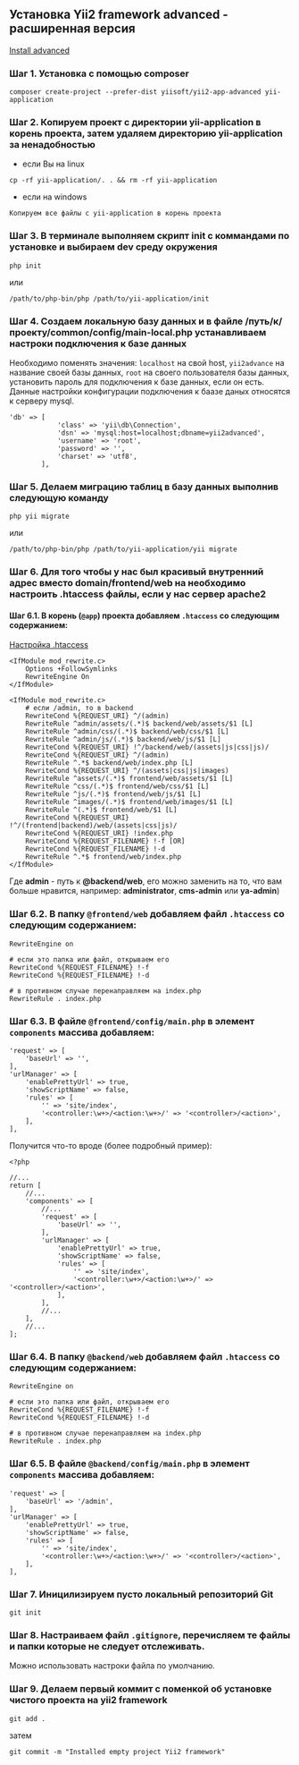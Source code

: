 ## Установка Yii2 framework advanced - расширенная версия
[Install advanced](https://www.yiiframework.com/extension/yiisoft/yii2-app-advanced/doc/guide/2.0/en/start-installation)

### Шаг 1. Установка с помощью composer

```
composer create-project --prefer-dist yiisoft/yii2-app-advanced yii-application
```

### Шаг 2. Копируем проект с директории yii-application в корень проекта, затем удаляем директорию yii-application за ненадобностью
- если Вы на linux
```
cp -rf yii-application/. . && rm -rf yii-application
```

- если на windows
```
Копируем все файлы с yii-application в корень проекта
```

### Шаг 3. В терминале выполняем скрипт init с коммандами по установке и выбираем dev среду окружения

```
php init
```
или

```
/path/to/php-bin/php /path/to/yii-application/init
```

### Шаг 4. Создаем локальную базу данных и в файле /путь/к/проекту/common/config/main-local.php устанавливаем настроки подключения к базе данных

Необходимо поменять значения: `localhost` на свой host, `yii2advance` на название своей базы данных, `root` на своего пользователя базы данных,
` ` установить пароль для подключения к базе данных, если он есть. Данные настройки конфигурации подключения к баазе даных относятся к серверу mysql.

```
'db' => [
            'class' => 'yii\db\Connection',
            'dsn' => 'mysql:host=localhost;dbname=yii2advanced',
            'username' => 'root',
            'password' => '',
            'charset' => 'utf8',
        ],
```

### Шаг 5. Делаем миграцию таблиц в базу данных выполнив следующую команду

```
php yii migrate
```
или

```
/path/to/php-bin/php /path/to/yii-application/yii migrate
```

### Шаг 6. Для того чтобы у нас был красивый внутренний адрес вместо domain/frontend/web на необходимо настроить .htaccess файлы, если у нас сервер apache2

#### Шаг 6.1. В корень (`@app`) проекта добавляем `.htaccess` со следующим содержанием:
[Настройка .htaccess](https://xn--d1acnqm.xn--j1amh/%D0%B7%D0%B0%D0%BF%D0%B8%D1%81%D0%B8/htaccess-%D0%B4%D0%BB%D1%8F-yii-2-advanced)

```
<IfModule mod_rewrite.c>
    Options +FollowSymlinks
    RewriteEngine On
</IfModule>
 
<IfModule mod_rewrite.c>
    # если /admin, то в backend
    RewriteCond %{REQUEST_URI} ^/(admin)
    RewriteRule ^admin/assets/(.*)$ backend/web/assets/$1 [L]
    RewriteRule ^admin/css/(.*)$ backend/web/css/$1 [L]
    RewriteRule ^admin/js/(.*)$ backend/web/js/$1 [L]
    RewriteCond %{REQUEST_URI} !^/backend/web/(assets|js|css|js)/
    RewriteCond %{REQUEST_URI} ^/(admin)
    RewriteRule ^.*$ backend/web/index.php [L]
    RewriteCond %{REQUEST_URI} ^/(assets|css|js|images)
    RewriteRule ^assets/(.*)$ frontend/web/assets/$1 [L]
    RewriteRule ^css/(.*)$ frontend/web/css/$1 [L]
    RewriteRule ^js/(.*)$ frontend/web/js/$1 [L]
    RewriteRule ^images/(.*)$ frontend/web/images/$1 [L]
    RewriteRule ^(.*)$ frontend/web/$1 [L]
    RewriteCond %{REQUEST_URI} !^/(frontend|backend)/web/(assets|css|js)/
    RewriteCond %{REQUEST_URI} !index.php
    RewriteCond %{REQUEST_FILENAME} !-f [OR]
    RewriteCond %{REQUEST_FILENAME} !-d
    RewriteRule ^.*$ frontend/web/index.php
</IfModule>
```

Где **admin** - путь к **@backend/web**, его можно заменить на то, что вам больше нравится, например: **administrator**, **cms-admin** или **ya-admin**)

### Шаг 6.2. В папку `@frontend/web` добавляем файл `.htaccess` со следующим содержанием:

```
RewriteEngine on
 
# если это папка или файл, открываем его
RewriteCond %{REQUEST_FILENAME} !-f
RewriteCond %{REQUEST_FILENAME} !-d
 
# в противном случае перенаправляем на index.php
RewriteRule . index.php
```

### Шаг 6.3. В файле `@frontend/config/main.php` в элемент `components` массива добавляем:

```
'request' => [
    'baseUrl' => '',
],
'urlManager' => [
    'enablePrettyUrl' => true,
    'showScriptName' => false,
    'rules' => [
        '' => 'site/index',                                
        '<controller:\w+>/<action:\w+>/' => '<controller>/<action>',
    ],
],
```
Получится что-то вроде (более подробный пример):

```
<?php
 
//...
return [
    //...
    'components' => [
        //...
        'request' => [
            'baseUrl' => '',
        ],
        'urlManager' => [
            'enablePrettyUrl' => true,
            'showScriptName' => false,
            'rules' => [
                '' => 'site/index',                                
                '<controller:\w+>/<action:\w+>/' => '<controller>/<action>',
            ],
        ],
        //...
    ],
    //...
];
```

### Шаг 6.4. В папку `@backend/web` добавляем файл `.htaccess` со следующим содержанием:

```
RewriteEngine on
 
# если это папка или файл, открываем его
RewriteCond %{REQUEST_FILENAME} !-f
RewriteCond %{REQUEST_FILENAME} !-d
 
# в противном случае перенаправляем на index.php
RewriteRule . index.php
```

### Шаг 6.5. В файле `@backend/config/main.php` в элемент `components` массива добавляем:

```
'request' => [
    'baseUrl' => '/admin',
],
'urlManager' => [
    'enablePrettyUrl' => true,
    'showScriptName' => false,
    'rules' => [
        '' => 'site/index',                                
        '<controller:\w+>/<action:\w+>/' => '<controller>/<action>',
    ],
],
```

### Шаг 7. Иницилизируем пусто локальный репозиторий Git

```
git init
```

### Шаг 8. Настраиваем файл `.gitignore`, перечисляем те файлы и папки которые не следует отслеживать.
Можно использовать настроки файла по умолчанию.

### Шаг 9. Делаем первый коммит с поменкой об установке чистого проекта на yii2 framework

```
git add .
```

затем

```
git commit -m "Installed empty project Yii2 framework"
```